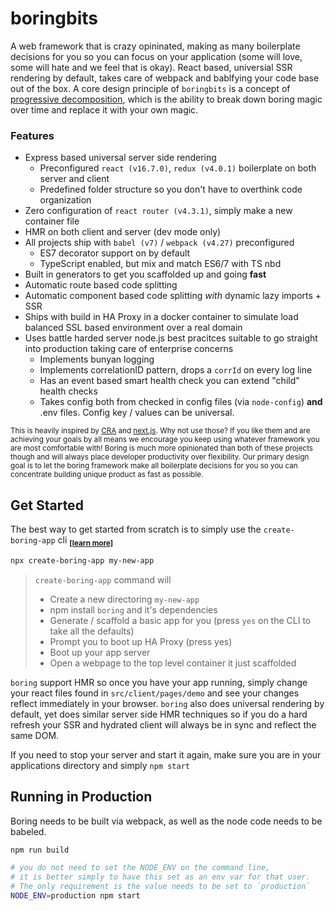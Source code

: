 # boringbits

A web framework that is crazy opininated, making as many boilerplate decisions for you so you can focus on your application (some will love, some will hate and we feel that is okay).  React based, universial SSR rendering by default, takes care of webpack and bablfying your code base out of the box.  A core design principle of `boringbits` is a concept of [progressive decomposition](https://github.com/ryanstevens/boringbits/blob/master/docs/design-decisions.md#progressive-decomposition), which is the ability to break down boring magic over time and replace it with your own magic.

### Features
* Express based universal server side rendering
  * Preconfigured `react (v16.7.0)`, `redux (v4.0.1)` boilerplate on both server and client
  * Predefined folder structure so you don't have to overthink code organization
* Zero configuration of `react router (v4.3.1)`, simply make a new container file
* HMR on both client and server (dev mode only)
* All projects ship with `babel (v7)` / `webpack (v4.27)` preconfigured
  * ES7 decorator support on by default
  * TypeScript enabled, but mix and match ES6/7 with TS nbd
* Built in generators to get you scaffolded up and going __fast__
* Automatic route based code splitting
* Automatic component based code splitting _with_ dynamic lazy imports + SSR
* Ships with build in HA Proxy in a docker container to simulate load balanced SSL based environment over a real domain
* Uses battle harded server node.js best pracitces suitable to go straight into production taking care of enterprise concerns
  * Implements bunyan logging
  * Implements correlationID pattern, drops a `corrId` on every log line
  * Has an event based smart health check you can extend "child" health checks
  * Takes config both from checked in config files (via `node-config`) __and__ .env files.  Config key / values can be universal.


<sup>This is heavily inspired by [CRA](https://github.com/facebook/create-react-app) and [next.js](https://github.com/zeit/next.js/). Why not use those? If you like them and are achieving your goals by all means we encourage you keep using whatever framework you are most comfortable with! Boring is much more opinionated than both of these projects though and will always place developer productivity over flexibility.  Our primary design goal is to let the boring framework make all boilerplate decisions for you so you can concentrate building unique product as fast as possible.
</sup>

## Get Started

The best way to get started from scratch is to simply use the `create-boring-app` cli <sub>  __[[learn more]](https://github.com/ryanstevens/boringbits/tree/master/yo)__</sub>

```bash
npx create-boring-app my-new-app
```

> `create-boring-app` command will
> * Create a new directoring `my-new-app`
> * npm install `boring` and it's dependencies
> * Generate / scaffold a basic app for you (press `yes` on the CLI to take all the defaults)
> * Prompt you to boot up HA Proxy (press yes)
> * Boot up your app server
> * Open a webpage to the top level container it just scaffolded

`boring` support HMR so once you have your app running, simply change your react files found in `src/client/pages/demo` and see your changes reflect immediately in your browser.  `boring` also does universal rendering by default, yet does similar server side HMR techniques so if you do a hard refresh your SSR and hydrated client will always be in sync and reflect the same DOM.

If you need to stop your server and start it again, make sure you are in your applications directory and simply `npm start`

## Running in Production

Boring needs to be built via webpack, as well as the node code needs to be babeled.

```bash
npm run build

# you do not need to set the NODE_ENV on the command line,
# it is better simply to have this set as an env var for that user.
# The only requirement is the value needs to be set to `production`
NODE_ENV=production npm start
```
